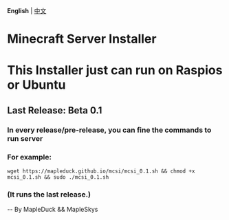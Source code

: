 **English** | [中文](readme_cn.md)
# Minecraft Server Installer
# This Installer just can run on Raspios or Ubuntu
## Last Release: Beta 0.1

### In every release/pre-release, you can fine the commands to run server
### For example:
`
wget https://mapleduck.github.io/mcsi/mcsi_0.1.sh && chmod +x mcsi_0.1.sh && sudo ./mcsi_0.1.sh
`
### (It runs the last release.)

-- By MapleDuck && MapleSkys
